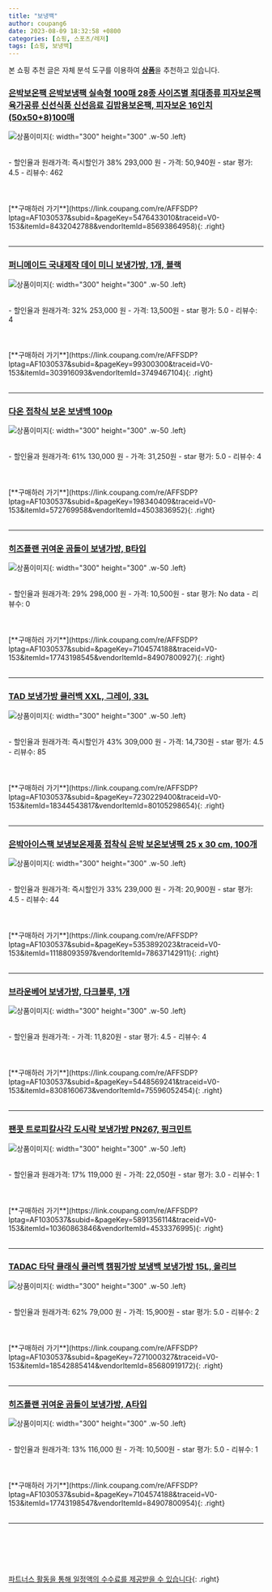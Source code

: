 ```yaml
---
title: "보냉백"
author: coupang6
date: 2023-08-09 18:32:58 +0800
categories: [쇼핑, 스포츠/레저]
tags: [쇼핑, 보냉백]
---
```


본 쇼핑 추천 글은 자체 분석 도구를 이용하여 [**상품**](https://link.coupang.com/a/bao1ui)을 추천하고 있습니다.

### [은박보온팩 은박보냉팩 실속형 100매 28종 사이즈별 최대종류 피자보온팩 육가공류 신선식품 신선음료 김밥용보온팩, 피자보온 16인치(50x50+8)100매](https://link.coupang.com/re/AFFSDP?lptag=AF1030537&subid=&pageKey=5476433010&traceid=V0-153&itemId=8432042788&vendorItemId=85693864958)

![상품이미지](https://thumbnail10.coupangcdn.com/thumbnails/remote/230x230ex/image/vendor_inventory/fe34/6eecef919aa7b2950cfd537d48f794d5d28c5e39b26ca502023c6315f713.jpg){: width="300" height="300" .w-50 .left}


<br>
- 할인율과 원래가격: 즉시할인가 38%  293,000   원
- 가격: 50,940원
- star 평가: 4.5
- 리뷰수: 462
<br>
<br>
<br>
<br>
[**구매하러 가기**](https://link.coupang.com/re/AFFSDP?lptag=AF1030537&subid=&pageKey=5476433010&traceid=V0-153&itemId=8432042788&vendorItemId=85693864958){: .right}
<br>
<br>

---

### [퍼니메이드 국내제작 데이 미니 보냉가방, 1개, 블랙](https://link.coupang.com/re/AFFSDP?lptag=AF1030537&subid=&pageKey=99300300&traceid=V0-153&itemId=303916093&vendorItemId=3749467104)

![상품이미지](https://thumbnail9.coupangcdn.com/thumbnails/remote/230x230ex/image/retail/images/1057270125352331-bbd7686a-1307-45c6-93c6-3cd9fe5ee1f9.jpg){: width="300" height="300" .w-50 .left}


<br>
- 할인율과 원래가격: 32%  253,000   원
- 가격: 13,500원
- star 평가: 5.0
- 리뷰수: 4
<br>
<br>
<br>
<br>
[**구매하러 가기**](https://link.coupang.com/re/AFFSDP?lptag=AF1030537&subid=&pageKey=99300300&traceid=V0-153&itemId=303916093&vendorItemId=3749467104){: .right}
<br>
<br>

---

### [다온 접착식 보온 보냉백 100p](https://link.coupang.com/re/AFFSDP?lptag=AF1030537&subid=&pageKey=198340409&traceid=V0-153&itemId=572769958&vendorItemId=4503836952)

![상품이미지](https://thumbnail6.coupangcdn.com/thumbnails/remote/230x230ex/image/retail/images/2019/03/15/15/8/2b318316-2c8a-4d38-b253-4a8167ae58e3.jpg){: width="300" height="300" .w-50 .left}


<br>
- 할인율과 원래가격: 61%  130,000   원
- 가격: 31,250원
- star 평가: 5.0
- 리뷰수: 4
<br>
<br>
<br>
<br>
[**구매하러 가기**](https://link.coupang.com/re/AFFSDP?lptag=AF1030537&subid=&pageKey=198340409&traceid=V0-153&itemId=572769958&vendorItemId=4503836952){: .right}
<br>
<br>

---

### [히즈플랜 귀여운 곰돌이 보냉가방, B타입](https://link.coupang.com/re/AFFSDP?lptag=AF1030537&subid=&pageKey=7104574188&traceid=V0-153&itemId=17743198545&vendorItemId=84907800927)

![상품이미지](https://thumbnail10.coupangcdn.com/thumbnails/remote/230x230ex/image/rs_quotation_api/41j12wfo/8410fb9bc4ef443cbe0682170d921463.jpg){: width="300" height="300" .w-50 .left}


<br>
- 할인율과 원래가격: 29%  298,000   원
- 가격: 10,500원
- star 평가: No data
- 리뷰수: 0
<br>
<br>
<br>
<br>
[**구매하러 가기**](https://link.coupang.com/re/AFFSDP?lptag=AF1030537&subid=&pageKey=7104574188&traceid=V0-153&itemId=17743198545&vendorItemId=84907800927){: .right}
<br>
<br>

---

### [TAD 보냉가방 쿨러백 XXL, 그레이, 33L](https://link.coupang.com/re/AFFSDP?lptag=AF1030537&subid=&pageKey=7230229400&traceid=V0-153&itemId=18344543817&vendorItemId=80105298654)

![상품이미지](https://thumbnail10.coupangcdn.com/thumbnails/remote/230x230ex/image/retail/images/3173777043513696-a6fa561d-1310-4f82-b0d9-5558bbfba3a3.jpg){: width="300" height="300" .w-50 .left}


<br>
- 할인율과 원래가격: 즉시할인가 43%  309,000   원
- 가격: 14,730원
- star 평가: 4.5
- 리뷰수: 85
<br>
<br>
<br>
<br>
[**구매하러 가기**](https://link.coupang.com/re/AFFSDP?lptag=AF1030537&subid=&pageKey=7230229400&traceid=V0-153&itemId=18344543817&vendorItemId=80105298654){: .right}
<br>
<br>

---

### [은박아이스팩 보냉보온제품 접착식 은박 보온보냉팩 25 x 30 cm, 100개](https://link.coupang.com/re/AFFSDP?lptag=AF1030537&subid=&pageKey=5353892023&traceid=V0-153&itemId=11188093597&vendorItemId=78637142911)

![상품이미지](https://thumbnail9.coupangcdn.com/thumbnails/remote/230x230ex/image/vendor_inventory/431c/7a5ff479adb17d1f12f5ab2fa5ce85f62d2a60a1ada23712401f02af7cd6.png){: width="300" height="300" .w-50 .left}


<br>
- 할인율과 원래가격: 즉시할인가 33%  239,000   원
- 가격: 20,900원
- star 평가: 4.5
- 리뷰수: 44
<br>
<br>
<br>
<br>
[**구매하러 가기**](https://link.coupang.com/re/AFFSDP?lptag=AF1030537&subid=&pageKey=5353892023&traceid=V0-153&itemId=11188093597&vendorItemId=78637142911){: .right}
<br>
<br>

---

### [브라운베어 보냉가방, 다크블루, 1개](https://link.coupang.com/re/AFFSDP?lptag=AF1030537&subid=&pageKey=5448569241&traceid=V0-153&itemId=8308160673&vendorItemId=75596052454)

![상품이미지](https://thumbnail6.coupangcdn.com/thumbnails/remote/230x230ex/image/rs_quotation_api/skurirjm/2a764543adc84b48be45704fc581da41.jpg){: width="300" height="300" .w-50 .left}


<br>
- 할인율과 원래가격: 
- 가격: 11,820원
- star 평가: 4.5
- 리뷰수: 4
<br>
<br>
<br>
<br>
[**구매하러 가기**](https://link.coupang.com/re/AFFSDP?lptag=AF1030537&subid=&pageKey=5448569241&traceid=V0-153&itemId=8308160673&vendorItemId=75596052454){: .right}
<br>
<br>

---

### [팬콧 트로피칼사각 도시락 보냉가방 PN267, 핑크민트](https://link.coupang.com/re/AFFSDP?lptag=AF1030537&subid=&pageKey=5891356114&traceid=V0-153&itemId=10360863846&vendorItemId=4533376995)

![상품이미지](https://thumbnail10.coupangcdn.com/thumbnails/remote/230x230ex/image/retail/images/1224467314299331-de56035b-ab92-4e56-87d9-eeae0716d074.jpg){: width="300" height="300" .w-50 .left}


<br>
- 할인율과 원래가격: 17%  119,000   원
- 가격: 22,050원
- star 평가: 3.0
- 리뷰수: 1
<br>
<br>
<br>
<br>
[**구매하러 가기**](https://link.coupang.com/re/AFFSDP?lptag=AF1030537&subid=&pageKey=5891356114&traceid=V0-153&itemId=10360863846&vendorItemId=4533376995){: .right}
<br>
<br>

---

### [TADAC 타닥 클래식 쿨러백 캠핑가방 보냉백 보냉가방 15L, 올리브](https://link.coupang.com/re/AFFSDP?lptag=AF1030537&subid=&pageKey=7271000327&traceid=V0-153&itemId=18542885414&vendorItemId=85680919172)

![상품이미지](https://thumbnail6.coupangcdn.com/thumbnails/remote/230x230ex/image/vendor_inventory/4687/102fee0c36f8207370c83e718bba3ba950a0d7f76adb7134d8fe43083411.png){: width="300" height="300" .w-50 .left}


<br>
- 할인율과 원래가격: 62%  79,000   원
- 가격: 15,900원
- star 평가: 5.0
- 리뷰수: 2
<br>
<br>
<br>
<br>
[**구매하러 가기**](https://link.coupang.com/re/AFFSDP?lptag=AF1030537&subid=&pageKey=7271000327&traceid=V0-153&itemId=18542885414&vendorItemId=85680919172){: .right}
<br>
<br>

---

### [히즈플랜 귀여운 곰돌이 보냉가방, A타입](https://link.coupang.com/re/AFFSDP?lptag=AF1030537&subid=&pageKey=7104574188&traceid=V0-153&itemId=17743198547&vendorItemId=84907800954)

![상품이미지](https://thumbnail8.coupangcdn.com/thumbnails/remote/230x230ex/image/rs_quotation_api/ffdlmb1c/d3f53f7f30aa4b749ce65bd80fc27586.jpg){: width="300" height="300" .w-50 .left}


<br>
- 할인율과 원래가격: 13%  116,000   원
- 가격: 10,500원
- star 평가: 5.0
- 리뷰수: 1
<br>
<br>
<br>
<br>
[**구매하러 가기**](https://link.coupang.com/re/AFFSDP?lptag=AF1030537&subid=&pageKey=7104574188&traceid=V0-153&itemId=17743198547&vendorItemId=84907800954){: .right}
<br>
<br>

---
<br><br><br><br><br> [파트너스 활동을 통해 일정액의 수수료를 제공받을 수 있습니다](https://link.coupang.com/a/bao1ui){: .right}